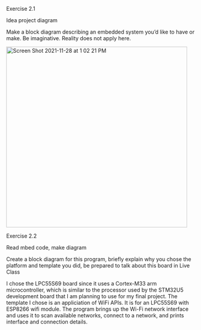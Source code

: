 
Exercise 2.1 

Idea project diagram 

Make a block diagram describing an embedded system you’d like to have or make. Be imaginative. Reality does not apply here. 

<img width="482" alt="Screen Shot 2021-11-28 at 1 02 21 PM" src="https://user-images.githubusercontent.com/34926684/143785859-64f59b9b-93ec-4ab5-ba0c-f2fa737e201a.png">



Exercise 2.2 

Read mbed code, make diagram 

Create a block diagram for this program, briefly explain why you chose the platform and template you did, be prepared to talk about this board in Live Class 

I chose the LPC55S69 board since it uses a Cortex-M33 arm microcontroller,  which is similar to the processor used by the STM32U5 development board that I am planning to use for my final project.  The template I chose is an appliciation of WiFi APIs.  It is for an LPC55S69 with ESP8266 wifi module.  The program brings up the Wi-Fi network interface and uses it to scan available networks, connect to a network, and prints interface and connection details.


